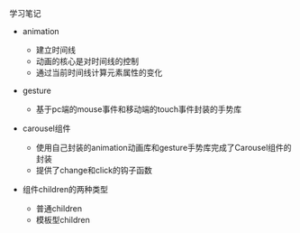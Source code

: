 学习笔记


* animation 
  * 建立时间线
  * 动画的核心是对时间线的控制
  * 通过当前时间线计算元素属性的变化

* gesture
  * 基于pc端的mouse事件和移动端的touch事件封装的手势库

* carousel组件
  * 使用自己封装的animation动画库和gesture手势库完成了Carousel组件的封装
  * 提供了change和click的钩子函数

* 组件children的两种类型
  * 普通children
  * 模板型children